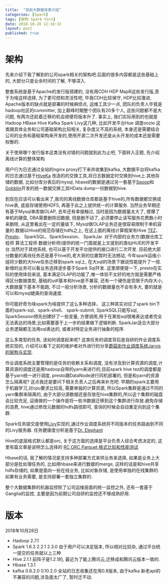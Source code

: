 ```yaml
---
title:  "目前大数据背景介绍"
categories: [Spark]
tags: [架构 Spark Yarn]
date: 2018-10-28 12:18:32
layout: post
published: true
---
```


# 架构
先来介绍下我了解到的公司spark相关的架构吧.后面的很多内容都是这些基础上的, 大部分只是业余时间的了解, 不够深入.

整套系统是基于Apache的发行版搭建的, 没有用CDH HDP MapR这些发行版,至于为啥这样选择, 为了更可控和灵活性吧, 毕竟CDH比较保守, HDP比较激进, Apache版本的缺点就是部署的时候麻烦点, 运维工具少一点, 团队的负责人毕竟是hadoop社区的committer, 加上巅峰时期整个团队有20多个人, 这些问题都不是大问题, 有两次还趁着迁移的机会顺便将版本升了. 事实上, 我们实际用到的也就是Hadoop HBase Hive Kafka  Spark Livy这几种, 比如开发平台Hue 调度oozie 这类跟具体业务和公司基础架构比较相关, 复杂度又不高的系统, 本身还是需要结合公司的业务和基础架构来开发的,使用开源二次开发还是从头开发的成本还是需要权衡的.

关于使用哪个发行版本这类没有对错的问题就到此为止吧, 下面转入正题, 先介绍离线计算的整体架构

用户行为日志通过全站的nginx proxy打下来并收集到kafka, 大数据平台将kafka的日志通过基于[HiveKa](https://github.com/HiveKa/HiveKa) 改造的的交换工具,将日志数据定时交换到hive上.其他存储的数据, 比如分库分表后的mysql, hbase的数据是通过另一套基于[Sqoop](http://sqoop.apache.org)和[Gobblin](https://gobblin.apache.org/)开发的统一数据交换工具HData dump一份数据到hive.

到现在应该可以看出来了,我司的离线数据仓库都是基于hive的,所有数据都交换成hive表, 底层存储使用HDFS, 再基于此之上提供统一的计算服务. 当然业务早期还有基于Mysql单库做OLAP, 去年还有幸接触过, 当时是因为数据量太大了, 撑爆了单机的硬盘, DBA需要删除旧数据, 但是删不动了, 必须要停止读写服务花费数小时来删除, 从这里看出在一定的量级下, Mysql做OLAP业务还是很容易限制于单机容量的.数据以Hive的规范存储在hdfs之上, 在这上面的离线计算框架有Hive [TEZ](https://tez.apache.org/)、 [Presto](http://prestodb.io/)、 SparkSQL、SparkSession、 SparkJar. 对于内部的业务方(数据仓库工程师 算法工程师 数据分析师)提供的统一门面就是上文提到的类似HUE的开发平台.当然对于其他系统, 也可以基于开发平台提供的接口进行二次开发. 目前绝大部分数量的离线任务还是基于hive的,老大哥的位置暂时无法撼动, 今年spark运维小组将少数的大hive任务迁移到spark sql上, 在大sql的场景下据说性能提升了一倍. 新增的业务可以看业务选择逐步基于Spark Sql开发. 这里顺便提一下, presto在实际的使用体验来说, 基本满足OLAP的功能了,唯一体验不太好的地方就是需要严格得区分数据类型, 基础的udf基本和hive是不兼容, 还有一个硬伤是受限于内存大小, 大数据量下基本不能跑, 不过一般分析场景, 分析的数据量也不会有多大, 要的就是可以和mysql媲美的查询速度.

你可能好奇为啥spark为啥提供了这么多种选择， 这三种其实对应了spark bin下面的spark-sql、spark-shell、 spark-submit, SparkSQL只能写sql, SparkSession预先创建好了一些变量, 方便调用,用于在某些sql很难表达或者完全无法表达的场景,比如需要基于上一步的结果做下逻辑判断. SparkJar适合大部分业务逻辑都无法用sql表达的, 或者对特定业务进行抽象的程序.

这么多类型的任务, 该如何调度起来呢? 这类任务的调度背后是自研的作业调度系统实现的, 介绍可以看下之前的维护者对外进行的分享[蘑菇街作业调度系统Jarvis的架构与实现](https://myslide.cn/slides/8325).

作业调度系统主要管理的是任务的依赖关系和调度, 没有涉及到计算资源的调度,计算资源的调度还是用hadoop自带的yarn来进行的,目前spark hive tez的调度都是基于yarn统一进行调度, presto跟DataNode进行同机部署的, 但是和yarn的资源怎么隔离呢? 这点我还是要问下相关负责人之后再来补充吧. 早期的spark主要用于机器学习,对cpu要求比较高, 需要单独的计算资源, 所以Spark集群是通过不同的yarn集群来隔离的, 由于大部分源数据还是存放在hive集群的,所以这个集群的磁盘会比较充足, 运维做的一个操作是将一些冷数据迁移到这个集群进行存放.避免存储的浪费, hive通过修改元数据的hdfs路径即可, 查询的时候会自动重定向到这个集群.


Spark任务提交是使用[Livy](https://livy.incubator.apache.org/)实现的,通过作业调度系统将不同版本的任务路由到不同的Livy服务器. 任务健康度分析是基于[Dr. Elephant](https://github.com/linkedin/dr-elephant)

Hive的底层格式默认都是orc, 关于这方面的选择是平台负责人综合考虑决定的, 这里有篇文章是说明怎么选择的 [RC ORC Parquet 格式比较和性能测试
](https://blog.csdn.net/colorant/article/details/53699822)

Hbase的话, 我了解的情况是支持多种部署方式来供业务来选择, 如果是业务上大部分是批处理任务的, 比如用hbase来进行数据的merge, 这样的话是和hive共享hdfs存储的, 如果是面向一些在线业务, 比如对象存储, 是使用单独的在线集群的. 如果有业务需要, 是支持部署一套独立集群的.

整个大数据集群的机器监控除了公司运维层面的统一监控之外, 还有一套基于Ganglia的监控, 主要是因为前期公司自研的监控还不够成熟好用.


# 版本
2018年10月28日 
* Hadoop 2.7.1
* Spark 1.6.3 2.2.1  2.3.0 由于用户可以决定版本, 所以相对比较杂, 通过平台统一提交的任务就以上三种
* Hive 2.1.1 前阵子是1.2.1的, 最近为了能上腾讯云,迁移成和腾讯云版本一致的.
* Hbase 1.3.1 
* kafka 0.8.2.0  0.10.2.0 全站的日志收集还在用0.8版本, 由于kafka 新老api的不兼容的问题,涉及面太广了, 暂时迁不动.







